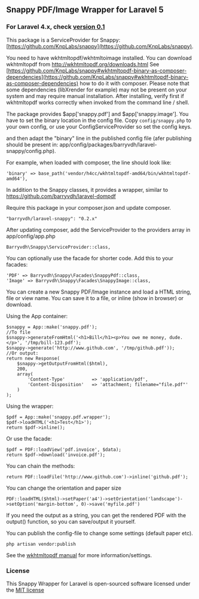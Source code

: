 ## Snappy PDF/Image Wrapper for Laravel 5

### For Laravel 4.x, check [version 0.1](https://github.com/barryvdh/laravel-snappy/tree/0.1)

This package is a ServiceProvider for Snappy: [https://github.com/KnpLabs/snappy](https://github.com/KnpLabs/snappy).

You need to have wkhtmltopdf/wkhtmltoimage installed. You can download wkhtmltopdf from http://wkhtmltopdf.org/downloads.html See [https://github.com/KnpLabs/snappy#wkhtmltopdf-binary-as-composer-dependencies](https://github.com/KnpLabs/snappy#wkhtmltopdf-binary-as-composer-dependencies) how to do it with composer. Please note that some dependencies (libXrender for example) may not be present on your system and may require manual installation. After installing, verify first if wkhtmltopdf works correctly when invoked from the command line / shell.

The package provides $app['snappy.pdf'] and $app['snappy.image']. You have to set the binary location in the config file. Copy `config/snappy.php` to your own config, or use your ConfigServiceProvider so set the config keys.

and then adapt the "binary" line in the published config file (afer publishing should be present in: app/config/packages/barryvdh/laravel-snappy/config.php).

For example, when loaded with composer, the line should look like:

    'binary' => base_path('vendor/h4cc/wkhtmltopdf-amd64/bin/wkhtmltopdf-amd64'),

In addition to the Snappy classes, it provides a wrapper, similar to https://github.com/barryvdh/laravel-dompdf

Require this package in your composer.json and update composer.

    "barryvdh/laravel-snappy": "0.2.x"

After updating composer, add the ServiceProvider to the providers array in app/config/app.php

    Barryvdh\Snappy\ServiceProvider::class,

You can optionally use the facade for shorter code. Add this to your facades:

    'PDF' => Barryvdh\Snappy\Facades\SnappyPdf::class,
    'Image' => Barryvdh\Snappy\Facades\SnappyImage::class,

You can create a new Snappy PDF/Image instance and load a HTML string, file or view name. You can save it to a file, or inline (show in browser) or download.

Using the App container:

    $snappy = App::make('snappy.pdf');
    //To file
    $snappy->generateFromHtml('<h1>Bill</h1><p>You owe me money, dude.</p>', '/tmp/bill-123.pdf');
    $snappy->generate('http://www.github.com', '/tmp/github.pdf'));
    //Or output:
    return new Response(
        $snappy->getOutputFromHtml($html),
        200,
        array(
            'Content-Type'          => 'application/pdf',
            'Content-Disposition'   => 'attachment; filename="file.pdf"'
        )
    );

Using the wrapper:

    $pdf = App::make('snappy.pdf.wrapper');
    $pdf->loadHTML('<h1>Test</h1>');
    return $pdf->inline();

Or use the facade:

    $pdf = PDF::loadView('pdf.invoice', $data);
    return $pdf->download('invoice.pdf');

You can chain the methods:

    return PDF::loadFile('http://www.github.com')->inline('github.pdf');

You can change the orientation and paper size

    PDF::loadHTML($html)->setPaper('a4')->setOrientation('landscape')->setOption('margin-bottom', 0)->save('myfile.pdf')

If you need the output as a string, you can get the rendered PDF with the output() function, so you can save/output it yourself.

You can  publish the config-file to change some settings (default paper etc).

    php artisan vendor:publish

See the [wkhtmltopdf manual](http://wkhtmltopdf.org/usage/wkhtmltopdf.txt) for more information/settings.

### License

This Snappy Wrapper for Laravel is open-sourced software licensed under the [MIT license](http://opensource.org/licenses/MIT)
